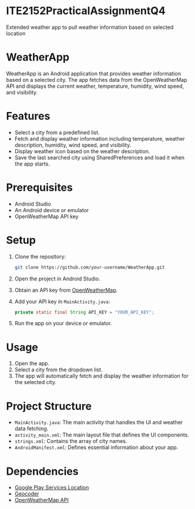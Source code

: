 # ITE2152PracticalAssignmentQ4
Extended weather app to pull weather information based on selected location


# WeatherApp

WeatherApp is an Android application that provides weather information based on a selected city. The app fetches data from the OpenWeatherMap API and displays the current weather, temperature, humidity, wind speed, and visibility.

# Features

- Select a city from a predefined list.
- Fetch and display weather information including temperature, weather description, humidity, wind speed, and visibility.
- Display weather icon based on the weather description.
- Save the last searched city using SharedPreferences and load it when the app starts.

# Prerequisites

- Android Studio
- An Android device or emulator
- OpenWeatherMap API key

# Setup

1. Clone the repository:
    ```sh
    git clone https://github.com/your-username/WeatherApp.git
    ```

2. Open the project in Android Studio.

3. Obtain an API key from [OpenWeatherMap](https://home.openweathermap.org/users/sign_up).

4. Add your API key in `MainActivity.java`:
    ```java
    private static final String API_KEY = "YOUR_API_KEY";
    ```

5. Run the app on your device or emulator.

# Usage

1. Open the app.
2. Select a city from the dropdown list.
3. The app will automatically fetch and display the weather information for the selected city.

# Project Structure

- `MainActivity.java`: The main activity that handles the UI and weather data fetching.
- `activity_main.xml`: The main layout file that defines the UI components.
- `strings.xml`: Contains the array of city names.
- `AndroidManifest.xml`: Defines essential information about your app.

# Dependencies

- [Google Play Services Location](https://developers.google.com/android/reference/com/google/android/gms/location/package-summary)
- [Geocoder](https://developer.android.com/reference/android/location/Geocoder)
- [OpenWeatherMap API](https://openweathermap.org/api)

